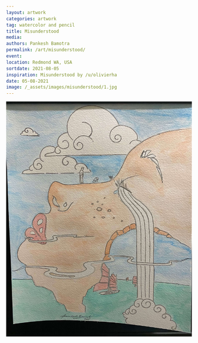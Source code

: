 ```yaml
---
layout: artwork
categories: artwork
tag: watercolor and pencil
title: Misunderstood
media: 
authors: Pankesh Bamotra
permalink: /art/misunderstood/
event: 
location: Redmond WA, USA
sortdate: 2021-08-05
inspiration: Misunderstood by /u/olivierha
date: 05-08-2021
image: /_assets/images/misunderstood/1.jpg
---
```

![](/_assets/images/misunderstood/1.jpg)